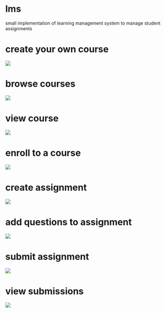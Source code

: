 # lms
small implementation of learning management system to manage student assignments

# create your own course
![](https://github.com/planetred-cc/lms/blob/master/sample_images/Screenshot%20from%202019-11-16%2021-14-33.png)

# browse courses
![](https://github.com/planetred-cc/lms/blob/master/sample_images/Screenshot%20from%202019-11-16%2021-13-56.png)

# view course
![](https://github.com/planetred-cc/lms/blob/master/sample_images/Screenshot%20from%202019-11-16%2021-14-22.png)

# enroll to a course
![](https://github.com/planetred-cc/lms/blob/master/sample_images/Screenshot%20from%202019-11-16%2021-28-29.png)

# create assignment
![](https://github.com/planetred-cc/lms/blob/master/sample_images/Screenshot%20from%202019-11-16%2021-14-57.png)

# add questions to assignment
![](https://github.com/planetred-cc/lms/blob/master/sample_images/Screenshot%20from%202019-11-16%2021-12-06.png)

# submit assignment
![](https://github.com/planetred-cc/lms/blob/master/sample_images/Screenshot%20from%202019-11-16%2021-15-22.png)

# view submissions
![](https://github.com/planetred-cc/lms/blob/master/sample_images/Screenshot%20from%202019-11-16%2021-15-37.png)
